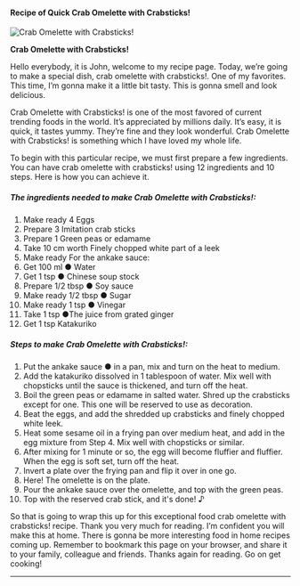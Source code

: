             

#### Recipe of Quick Crab Omelette with Crabsticks!

![Crab Omelette with Crabsticks!](https://img-global.cpcdn.com/recipes/5422285352599552/751x532cq70/crab-omelette-with-crabsticks-recipe-main-photo.jpg)

**Crab Omelette with Crabsticks!**

Hello everybody, it is John, welcome to my recipe page. Today, we’re going to make a special dish, crab omelette with crabsticks!. One of my favorites. This time, I’m gonna make it a little bit tasty. This is gonna smell and look delicious.

Crab Omelette with Crabsticks! is one of the most favored of current trending foods in the world. It’s appreciated by millions daily. It’s easy, it is quick, it tastes yummy. They’re fine and they look wonderful. Crab Omelette with Crabsticks! is something which I have loved my whole life.

To begin with this particular recipe, we must first prepare a few ingredients. You can have crab omelette with crabsticks! using 12 ingredients and 10 steps. Here is how you can achieve it.

##### The ingredients needed to make Crab Omelette with Crabsticks!:

1.  Make ready 4 Eggs
2.  Prepare 3 Imitation crab sticks
3.  Prepare 1 Green peas or edamame
4.  Take 10 cm worth Finely chopped white part of a leek
5.  Make ready For the ankake sauce:
6.  Get 100 ml ● Water
7.  Get 1 tsp ● Chinese soup stock
8.  Prepare 1/2 tbsp ● Soy sauce
9.  Make ready 1/2 tbsp ● Sugar
10.  Make ready 1 tsp ● Vinegar
11.  Take 1 tsp ●The juice from grated ginger
12.  Get 1 tsp Katakuriko

##### Steps to make Crab Omelette with Crabsticks!:

1.  Put the ankake sauce ● in a pan, mix and turn on the heat to medium.
2.  Add the katakuriko dissolved in 1 tablespoon of water. Mix well with chopsticks until the sauce is thickened, and turn off the heat.
3.  Boil the green peas or edamame in salted water. Shred up the crabsticks except for one. This one will be reserved to use as decoration.
4.  Beat the eggs, and add the shredded up crabsticks and finely chopped white leek.
5.  Heat some sesame oil in a frying pan over medium heat, and add in the egg mixture from Step 4. Mix well with chopsticks or similar.
6.  After mixing for 1 minute or so, the egg will become fluffier and fluffier. When the egg is soft set, turn off the heat.
7.  Invert a plate over the frying pan and flip it over in one go.
8.  Here! The omelette is on the plate.
9.  Pour the ankake sauce over the omelette, and top with the green peas.
10.  Top with the reserved crab stick, and it's done! ♪

So that is going to wrap this up for this exceptional food crab omelette with crabsticks! recipe. Thank you very much for reading. I’m confident you will make this at home. There is gonna be more interesting food in home recipes coming up. Remember to bookmark this page on your browser, and share it to your family, colleague and friends. Thanks again for reading. Go on get cooking!

* * *